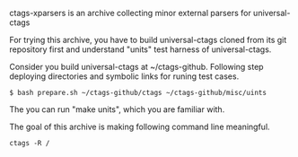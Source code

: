 ctags-xparsers is an archive collecting minor external parsers for universal-ctags

For trying this archive, you have to build universal-ctags cloned from
its git repository first and understand "units" test harness of
universal-ctags.


Consider you build universal-ctags at ~/ctags-github.
Following step deploying directories and symbolic links
for runing test cases.

	$ bash prepare.sh ~/ctags-github/ctags ~/ctags-github/misc/uints

The you can run "make units", which you are familiar with.


The goal of this archive is making following command line meaningful.

    ctags -R /
